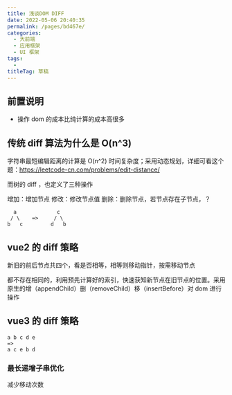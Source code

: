 ```yaml
---
title: 浅谈DOM DIFF
date: 2022-05-06 20:40:35
permalink: /pages/bd467e/
categories: 
  - 大前端
  - 应用框架
  - UI 框架
tags: 
  - 
titleTag: 草稿
---
```

## 前置说明

- 操作 dom 的成本比纯计算的成本高很多

## 传统 diff 算法为什么是 O(n^3)


字符串最短编辑距离的计算是 O(n^2) 时间复杂度；采用动态规划，详细可看这个题：https://leetcode-cn.com/problems/edit-distance/

而树的 diff ，也定义了三种操作

增加：增加节点
修改：修改节点值
删除：删除节点，若节点存在子节点，？

```
  a             c
 / \    =>     / \
b   c         d   b
```

## vue2 的 diff 策略

新旧的前后节点共四个，看是否相等，相等则移动指针，按需移动节点

都不存在相同的，利用预先计算好的索引，快速获知新节点在旧节点的位置。采用原生的增（appendChild）删（removeChild）移（insertBefore）对 dom 进行操作



## vue3 的 diff 策略

```
a b c d e
=>
a c e b d

```

### 最长递增子串优化

减少移动次数





